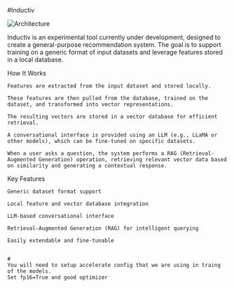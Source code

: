#Inductiv

![Architecture](https://github.com/user-attachments/assets/eeff3da1-5d82-4f02-8e4c-13116851ebdf)

Inductiv is an experimental tool currently under development, designed to create a general-purpose recommendation system. The goal is to support training on a generic format of input datasets and leverage features stored in a local database.

How It Works

    Features are extracted from the input dataset and stored locally.

    These features are then pulled from the database, trained on the dataset, and transformed into vector representations.

    The resulting vectors are stored in a vector database for efficient retrieval.

    A conversational interface is provided using an LLM (e.g., LLaMA or other models), which can be fine-tuned on specific datasets.

    When a user asks a question, the system performs a RAG (Retrieval-Augmented Generation) operation, retrieving relevant vector data based on similarity and generating a contextual response.

Key Features

    Generic dataset format support

    Local feature and vector database integration

    LLM-based conversational interface

    Retrieval-Augmented Generation (RAG) for intelligent querying

    Easily extendable and fine-tunable


    # 
    You will need to setup accelerate config that we are using in traing of the models.
    Set fp16=True and good optimizer

   
